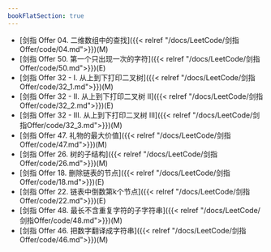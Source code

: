 ```yaml
---
bookFlatSection: true
---
```


- [剑指 Offer 04. 二维数组中的查找]({{< relref "/docs/LeetCode/剑指Offer/code/04.md">}})(M)
- [剑指 Offer 50. 第一个只出现一次的字符]({{< relref "/docs/LeetCode/剑指Offer/code/50.md">}})(E)
- [剑指 Offer 32 - I. 从上到下打印二叉树]({{< relref "/docs/LeetCode/剑指Offer/code/32_1.md">}})(M)
- [剑指 Offer 32 - II. 从上到下打印二叉树 II]({{< relref "/docs/LeetCode/剑指Offer/code/32_2.md">}})(E)
- [剑指 Offer 32 - III. 从上到下打印二叉树 III]({{< relref "/docs/LeetCode/剑指Offer/code/32_3.md">}})(M)
- [剑指 Offer 47. 礼物的最大价值]({{< relref "/docs/LeetCode/剑指Offer/code/47.md">}})(M)
- [剑指 Offer 26. 树的子结构]({{< relref "/docs/LeetCode/剑指Offer/code/26.md">}})(M)
- [剑指 Offer 18. 删除链表的节点]({{< relref "/docs/LeetCode/剑指Offer/code/18.md">}})(E)
- [剑指 Offer 22. 链表中倒数第k个节点]({{< relref "/docs/LeetCode/剑指Offer/code/22.md">}})(E)
- [剑指 Offer 48. 最长不含重复字符的子字符串]({{< relref "/docs/LeetCode/剑指Offer/code/48.md">}})(M)
- [剑指 Offer 46. 把数字翻译成字符串]({{< relref "/docs/LeetCode/剑指Offer/code/46.md">}})(M)